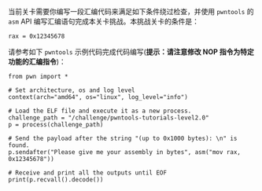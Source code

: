 当前关卡需要你编写一段汇编代码来满足如下条件绕过检查，并使用 `pwntools` 的 `asm` API 编写汇编语句完成本关卡挑战。本挑战关卡的条件是：

```
rax = 0x12345678
```

请参考如下 `pwntools` 示例代码完成代码编写(**提示：请注意修改 NOP 指令为特定功能的汇编指令**)：
```
from pwn import *

# Set architecture, os and log level
context(arch="amd64", os="linux", log_level="info")

# Load the ELF file and execute it as a new process.
challenge_path = "/challenge/pwntools-tutorials-level2.0"
p = process(challenge_path)

# Send the payload after the string "(up to 0x1000 bytes): \n" is found.
p.sendafter("Please give me your assembly in bytes", asm("mov rax, 0x12345678"))

# Receive and print all the outputs until EOF
print(p.recvall().decode())
```
